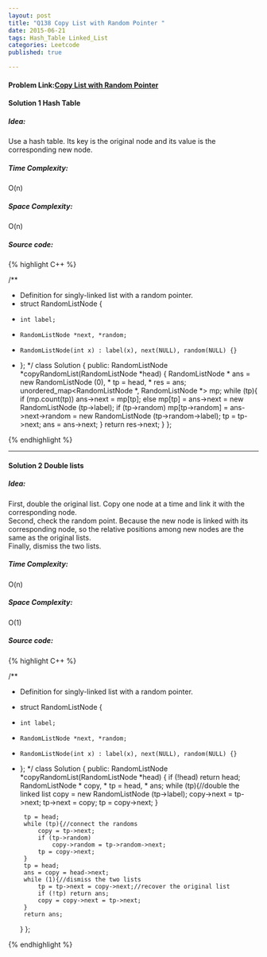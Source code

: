 ```yaml
---
layout: post
title: "Q138 Copy List with Random Pointer "
date: 2015-06-21
tags: Hash_Table Linked_List
categories: Leetcode
published: true

---
```

#### Problem Link:[Copy List with Random Pointer ](https://leetcode.com/problems/copy-list-with-random-pointer/) 

#### Solution 1 Hash Table

##### Idea:

Use a hash table. Its key is the original node and its value is the corresponding new node.

##### Time Complexity:
O(n)

##### Space Complexity:
O(n)

##### Source code:
{% highlight C++ %}

/**
 * Definition for singly-linked list with a random pointer.
 * struct RandomListNode {
 *     int label;
 *     RandomListNode *next, *random;
 *     RandomListNode(int x) : label(x), next(NULL), random(NULL) {}
 * };
 */
class Solution {
public:
    RandomListNode *copyRandomList(RandomListNode *head) {
        RandomListNode * ans = new RandomListNode (0), * tp = head, * res = ans;
        unordered_map<RandomListNode *, RandomListNode *> mp;
        while (tp){
            if (mp.count(tp))
                ans->next = mp[tp];
            else
                mp[tp] = ans->next = new RandomListNode (tp->label);
            if (tp->random)
                mp[tp->random] = ans->next->random =  new RandomListNode (tp->random->label);
            tp = tp->next;
            ans = ans->next;
        }
        return res->next;
    }
};

{% endhighlight %}

---

#### Solution 2 Double lists

##### Idea:

First, double the original list. Copy one node at a time and link it with the corresponding node.    
Second, check the random point. Because the new node is linked with its corresponding node, so the relative positions among new nodes are the same as the original lists.    
Finally, dismiss the two lists. 

##### Time Complexity:

O(n)

##### Space Complexity:

O(1)

##### Source code:

{% highlight C++ %}

/**
 * Definition for singly-linked list with a random pointer.
 * struct RandomListNode {
 *     int label;
 *     RandomListNode *next, *random;
 *     RandomListNode(int x) : label(x), next(NULL), random(NULL) {}
 * };
 */
class Solution {
public:
    RandomListNode *copyRandomList(RandomListNode *head) {
        if (!head) return head;
        RandomListNode * copy, * tp = head, * ans;
        while (tp){//double the linked list
            copy = new RandomListNode (tp->label);
            copy->next = tp->next;
            tp->next = copy;
            tp = copy->next;
        }
        
        tp = head;
        while (tp){//connect the randoms
            copy = tp->next;
            if (tp->random) 
                copy->random = tp->random->next;
            tp = copy->next;
        }
        tp = head;
        ans = copy = head->next;
        while (1){//dismiss the two lists
            tp = tp->next = copy->next;//recover the original list
            if (!tp) return ans;
            copy = copy->next = tp->next;
        }
        return ans;
    }
};

{% endhighlight %}
